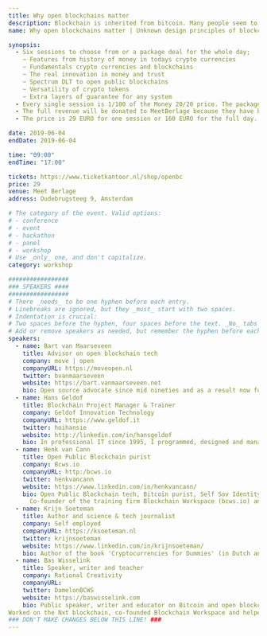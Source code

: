 ```yaml
---
title: Why open blockchains matter
description: Blockchain is inherited from bitcoin. Many people seem to not know that. In one day we will empower participants with the knowledge of crypto currencies’ design principles immutability, self-sovereignty and efficiency, the associated building blocks and the reasons why blockchains in this perspective matter.
name: Why open blockchains matter | Unknown design principles of blockchains and their consequences

synopsis:
  - Six sessions to choose from or a package deal for the whole day;
    ~ Features from history of money in todays crypto currencies
    ~ Fundamentals crypto currencies and blockchains
    ~ The real innovation in money and trust
    ~ Spectrum DLT to open public blockchains
    ~ Versatility of crypto tokens
    ~ Extra layers of guarantee for any system
  - Every single session is 1/100 of the Money 20/20 price. The package deal is 1/20 of the price of Money 20/20
  - The full revenue will be donated to MeetBerlage because they have been supporting BlockDAM. BlockDAM trainers will not be paid. Your ticket is your support too! Sponsored spots are redeemable, please submit a motivated application to info@bcws.io
  - The price is 29 EURO for one session or 160 EURO for the full day.

date: 2019-06-04
endDate: 2019-06-04

time: "09:00"
endTime: "17:00"

tickets: https://www.ticketkantoor.nl/shop/openbc
price: 29
venue: Meet Berlage
address: Oudebrugsteeg 9, Amsterdam

# The category of the event. Valid options:
# - conference
# - event
# - hackathon
# - panel
# - workshop
# Use _only_ one, and don't capitalize.
category: workshop

#################
### SPEAKERS ####
#################
# There _needs_ to be one hyphen before each entry.
# Linebreaks are ignored, but they _must_ start with two spaces.
# Indentation is crucial:
# Two spaces before the hyphen, four spaces before the text. _No_ tabs allowed.
# Add or remove speakers as needed, but remember the hyphen before each entry.
speakers:
  - name: Bart van Maarseveen
    title: Advisor on open blockchain tech
    company: move | open
    companyURL: https://moveopen.nl
    twitter: bvanmaarseveen
    website: https://bart.vanmaarseveen.net
    bio: Open source advocate since mid nineties and as a result now full into open blockchain technology. With an entrepreneurial and pragmatic mind Bart is always working on liberating technology.
  - name: Hans Geldof
    title: Blockchain Project Manager & Trainer
    company: Geldof Innovation Technology
    companyURL: https://www.geldof.it
    twitter: hoihansie
    website: http://linkedin.com/in/hansgeldof
    bio: In professional IT since 1995, I programmed, designed and managed software and IT related projects for big and small companies. In crypto since 2013 and active in blockchain since 2017. Fan of open source and open public blockchain applications.
  - name: Henk van Cann
    title: Open Public Blockchain purist
    company: Bcws.io
    companyURL: http:/bcws.io
    twitter: henkvancann
    website: https://www.linkedin.com/in/henkvancann/
    bio: Open Public Blockchain tech, Bitcoin purist, Self Sov Identity, Crypto Innov., BlockDAM Amsterdam, husband, father, musician; else? open source minded, trainer
      Co-founder of the training firm Blockchain Workspace (bcws.io) and works for the open public blockchain community. In the past Henk has been an entrepreneur in GIS, building up a company of 25 people on the payroll and later build up a firm in open source CMS systems that worked with a team solely consisting of small proprietary holders. He sold the two firms in 1999 and 2016 consecutively.
  - name: Krijn Soeteman
    title: Author and science & tech journalist
    company: Self employed
    companyURL: https://ksoeteman.nl
    twitter: krijnsoeteman
    website: https://www.linkedin.com/in/krijnsoeteman/
    bio: Author of the book 'Cryptocurrencies for Dummies' (in Dutch and German). Got in touch with Bitcoin in late 2011 during research for a science tv programme and kept following the project. Real interest came after the famous Mt. Gox-crash and he started following the Bitcoin-project and other blockchain projects more closely. Got inspired with Ethereum and the possibilities of 'smart contracts'. After writing the book in 2018, he became an advocate of open public blockchains.
  - name: Bas Wisselink
    title: Speaker, writer and teacher
    company: Rational Creativity
    companyURL: 
    twitter: DamelonBCWS
    website: https://baswisselink.com
    bio: Public speaker, writer and educator on Bitcoin and open blockchain technology since 2013.
Worked on the Nxt blockchain, co-founded Blockchain Workspace and helped many people initiate projects, which is his main passion. He has a distinct vision about blockchain technology that is grounded in realism and honesty. Nothing is ever finished, nothing is perfect and the only way to move forward is to educate, build and progress.
### DON'T MAKE CHANGES BELOW THIS LINE! ###
---
```


<!-- ### DON'T MAKE CHANGES BELOW THIS LINE! ### -->

<Event-Content/>

